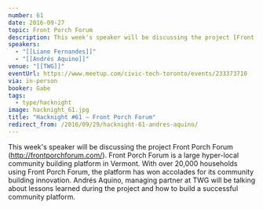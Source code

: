 ```yaml
---
number: 61
date: 2016-09-27
topic: Front Porch Forum
description: This week's speaker will be discussing the project [Front Porch Forum](http://frontporchforum.com/). Front Porch Forum is a large hyper-local community building platform in Vermont. With over 20,000 households using Front Porch Forum, the platform has won accolades for its community building innovation. Andrés Aquino, managing partner at TWG will be talking about lessons learned during the project and how to build a successful community platform.
speakers:
  - "[[Liane Fernandes]]"
  - "[[Andrés Aquino]]"
venue: "[[TWG]]"
eventUrl: https://www.meetup.com/civic-tech-toronto/events/233373710
via: in-person
booker: Gabe
tags:
  - type/hacknight
image: hacknight_61.jpg
title: "Hacknight #61 – Front Porch Forum"
redirect_from: /2016/09/29/hacknight-61-andres-aquino/
---
```


This week's speaker will be discussing the project Front Porch Forum (http://frontporchforum.com/). Front Porch Forum is a large hyper-local community building platform in Vermont. With over 20,000 households using Front Porch Forum, the platform has won accolades for its community building innovation. Andrés Aquino, managing partner at TWG will be talking about lessons learned during the project and how to build a successful community platform.

